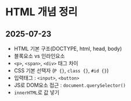 # HTML 개념 정리

## 2025-07-23
- HTML 기본 구조(DOCTYPE, html, head, body)
- 블록요소 vs 인라인요소
- `<p>`, `<span>`, `<div>` 태그 차이
- CSS 기본 선택자 (`P {}`, `class {}`, `#id {}`)
- 입력태그 : `<input>`, `<button>`
- JS로 DOM요소 접근 : `document.querySelector()`
- `innerHTML`로 값 넣기
